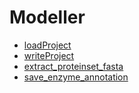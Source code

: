 # Modeller



+ [loadProject](Modeller/loadProject.1) 
+ [writeProject](Modeller/writeProject.1) 
+ [extract_proteinset_fasta](Modeller/extract_proteinset_fasta.1) 
+ [save_enzyme_annotation](Modeller/save_enzyme_annotation.1) 
